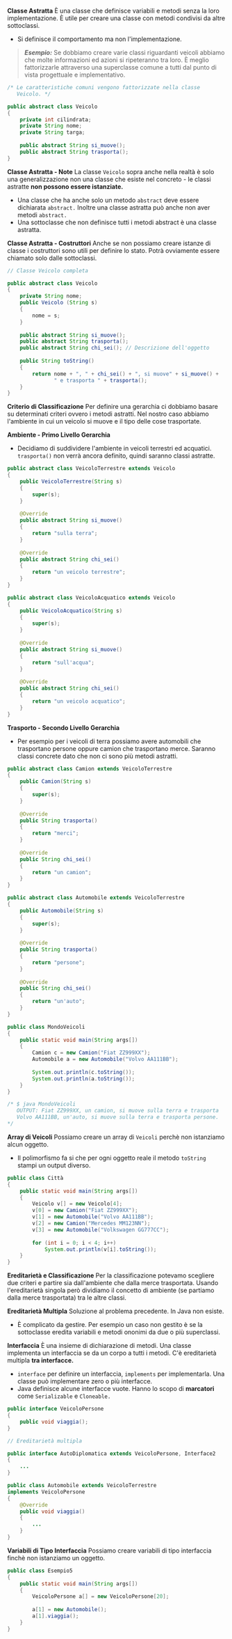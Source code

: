 **Classe Astratta**
È una classe che definisce variabili e metodi senza la loro implementazione. È utile per creare una classe con metodi condivisi da altre sottoclassi.
- Si definisce il comportamento ma non l'implementazione.

> ***Esempio:*** Se dobbiamo creare varie classi riguardanti veicoli abbiamo che molte informazioni ed azioni si ripeteranno tra loro. È meglio fattorizzarle attraverso una superclasse comune a tutti dal punto di vista progettuale e implementativo.

``` Java
/* Le caratteristiche comuni vengono fattorizzate nella classe
   Veicolo. */

public abstract class Veicolo
{
	private int cilindrata;
	private String nome;
	private String targa;
	
	public abstract String si_muove();
	public abstract String trasporta();
}
```

**Classe Astratta - Note**
La classe `Veicolo` sopra anche nella realtà è solo una generalizzazione non una classe che esiste nel concreto - le classi astratte **non possono essere istanziate.**
- Una classe che ha anche solo un metodo `abstract` deve essere dichiarata `abstract.` Inoltre una classe astratta può anche non aver metodi `abstract.` 
- Una sottoclasse che non definisce tutti i metodi abstract è una classe astratta.

**Classe Astratta - Costruttori**
Anche se non possiamo creare istanze di classe i costruttori sono utili per definire lo stato. Potrà ovviamente essere chiamato solo dalle sottoclassi.

``` Java
// Classe Veicolo completa

public abstract class Veicolo
{
	private String nome;
	public Veicolo (String s)
	{
		nome = s;
	}
	
	public abstract String si_muove();
	public abstract String trasporta();
	public abstract String chi_sei(); // Descrizione dell'oggetto
	
	public String toString()
	{
		return nome + ", " + chi_sei() + ", si muove" + si_muove() +
		       " e trasporta " + trasporta();
	}
}
```

**Criterio di Classificazione**
Per definire una gerarchia ci dobbiamo basare su determinati criteri ovvero i metodi astratti. Nel nostro caso abbiamo l'ambiente in cui un veicolo si muove e il tipo delle cose trasportate.

**Ambiente - Primo Livello Gerarchia**
- Decidiamo di suddividere l'ambiente in veicoli terrestri ed acquatici. `trasporta()` non verrà ancora definito, quindi saranno classi astratte.

``` Java
public abstract class VeicoloTerrestre extends Veicolo
{
	public VeicoloTerrestre(String s)
	{
		super(s);
	}
	
	@Override
	public abstract String si_muove()
	{
		return "sulla terra";
	}
	
	@Override
	public abstract String chi_sei()
	{
		return "un veicolo terrestre";
	}
}
```

``` Java
public abstract class VeicoloAcquatico extends Veicolo
{
	public VeicoloAcquatico(String s)
	{
		super(s);
	}
	
	@Override
	public abstract String si_muove()
	{
		return "sull'acqua";
	}
	
	@Override
	public abstract String chi_sei()
	{
		return "un veicolo acquatico";
	}
}
```

**Trasporto - Secondo Livello Gerarchia**
- Per esempio per i veicoli di terra possiamo avere automobili che trasportano persone oppure camion che trasportano merce. Saranno classi concrete dato che non ci sono più metodi astratti.

``` Java
public abstract class Camion extends VeicoloTerrestre
{
	public Camion(String s)
	{
		super(s);
	}
	
	@Override
	public String trasporta()
	{
		return "merci";
	}
	
	@Override
	public String chi_sei()
	{
		return "un camion";
	}
}
```

``` Java
public abstract class Automobile extends VeicoloTerrestre
{
	public Automobile(String s)
	{
		super(s);
	}
	
	@Override
	public String trasporta()
	{
		return "persone";
	}
	
	@Override
	public String chi_sei()
	{
		return "un'auto";
	}
}
```

``` Java
public class MondoVeicoli
{
	public static void main(String args[])
	{
		Camion c = new Camion("Fiat ZZ999XX");
		Automobile a = new Automobile("Volvo AA111BB");
		
		System.out.println(c.toString());
		System.out.println(a.toString());
	}
}

/* $ java MondoVeicoli
   OUTPUT: Fiat ZZ999XX, un camion, si muove sulla terra e trasporta         merci.
   Volvo AA111BB, un'auto, si muove sulla terra e trasporta persone. 
*/
```

**Array di Veicoli**
Possiamo creare un array di `Veicoli` perchè non istanziamo alcun oggetto.
- Il polimorfismo fa si che per ogni oggetto reale il metodo `toString` stampi un output diverso.

``` Java
public class Città
{
	public static void main(String args[])
	{
		Veicolo v[] = new Veicolo[4];
		v[0] = new Camion("Fiat ZZ999XX");
		v[1] = new Automobile("Volvo AA111BB");
		v[2] = new Camion("Mercedes MM123NN");
		v[3] = new Automobile("Volkswagen GG777CC");
		
		for (int i = 0; i < 4; i++)
			System.out.println(v[i].toString());
	}
}
```

**Ereditarietà e Classificazione**
Per la classificazione potevamo scegliere due criteri e partire sia dall'ambiente che dalla merce trasportata. Usando l'ereditarietà singola però dividiamo il concetto di ambiente (se partiamo dalla merce trasportata) tra le altre classi.

**Ereditarietà Multipla**
Soluzione al problema precedente. In Java non esiste.
- È complicato da gestire. Per esempio un caso non gestito è se la sottoclasse eredita variabili e metodi ononimi da due o più superclassi.

**Interfaccia**
È una insieme di dichiarazione di metodi. Una classe implementa un interfaccia se da un corpo a tutti i metodi. C'è ereditarietà multipla **tra interfacce.**
- `interface` per definire un interfaccia, `implements` per implementarla. Una classe può implementare zero o più interfacce.
- Java definisce alcune interfacce vuote. Hanno lo scopo di **marcatori** come `Serializable` e `Cloneable.`

``` Java
public interface VeicoloPersone
{
	public void viaggia();
}
```

``` Java
// Ereditarietà multipla

public interface AutoDiplomatica extends VeicoloPersone, Interface2
{
	...
}
```

``` Java
public class Automobile extends VeicoloTerrestre
implements VeicoloPersone
{
	@Override
	public void viaggia()
	{
		...
	}
}
```

**Variabili di Tipo Interfaccia**
Possiamo creare variabili di tipo interfaccia finchè non istanziamo un oggetto.

``` Java
public class Esempio5
{
	public static void main(String args[])
	{
		VeicoloPersone a[] = new VeicoloPersone[20];
		
		a[1] = new Automobile();
		a[1].viaggia();
	}
}
```